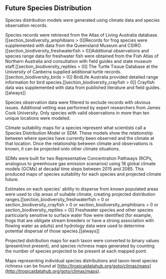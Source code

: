 
## Future Species Distribution

Species distribution models were generated using climate data and species observation records.

Species records were retrieved from the Atlas of Living Australia database. [[section_biodiversity_amphibians > 0]]Records for frog species were supplemented with data from the Queensland Museum and CSIRO. [[section_biodiversity_freshwaterfish > 0]]Additional observations and species range data for freshwater fish were obtained from the Fish Atlas of Northern Australia and consultation with field guides and state museum staff.[[section_biodiversity_reptiles > 0]] The Turtle Tissue Database at the University of Canberra supplied additional turtle records.[[section_biodiversity_birds > 0]] BirdLife Australia provided detailed range information for bird species.[[section_biodiversity_crayfish > 0]] Crayfish data was supplemented with data from published literature and field guides.
[[always]]

Species observation data were filtered to exclude records with obvious issues. Additional vetting was performed by expert researchers from James Cook University. Only species with valid observations in more than ten unique locations were modeled.

Climate suitability maps for a species represent what scientists call a Species Distribution Model or SDM.  These models show the relationship between where species have currently been observed and the climate at that location. Once the relationship between climate and observations is known, it can be projected onto other climate situations.

SDMs were built for two Representative Concentration Pathways (RCPs, analogous to greenhouse gas emission scenarios) using 18 global climate models (GCMs) at decadal time steps between 2015 and 2085.  This produced maps of species suitability for each species and projected climate future.

Estimates on each species' ability to disperse from known populated areas were used to clip areas of suitable climate, creating projected distribution ranges.[[section_biodiversity_freshwaterfish > 0
or section_biodiversity_crayfish > 0
or section_biodiversity_amphibians > 0
or section_biodiversity_reptiles > 0]] Freshwater species and other species particularly sensitive to surface water flow were identified (for example, frogs that are obligate stream breeders or have a strong association with flowing water as adults) and hydrology data were used to determine potential dispersal of those species.[[always]]

Projected distribution maps for each taxon were converted to binary values (present/not present), and species richness maps generated by counting the number of species projected to be present at each mapped point.

Maps representing individual species distributions and taxon-level species richness can be found at [http://tropicaldatahub.org/goto/climas/maps](http://tropicaldatahub.org/goto/climas/maps).
